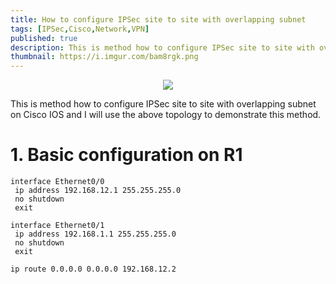 ```yaml
---
title: How to configure IPSec site to site with overlapping subnet
tags: [IPSec,Cisco,Network,VPN]
published: true
description: This is method how to configure IPSec site to site with overlapping subnet on Cisco IOS
thumbnail: https://i.imgur.com/bam8rgk.png
---
```


<p align = "center">
<img src = "https://i.imgur.com/bam8rgk.png">
</p>

This is method how to configure IPSec site to site with overlapping subnet on Cisco IOS and I will use the above topology to demonstrate this method.

# 1. Basic configuration on R1
```
interface Ethernet0/0
 ip address 192.168.12.1 255.255.255.0
 no shutdown
 exit
 
interface Ethernet0/1
 ip address 192.168.1.1 255.255.255.0
 no shutdown
 exit
 
ip route 0.0.0.0 0.0.0.0 192.168.12.2
```
 
